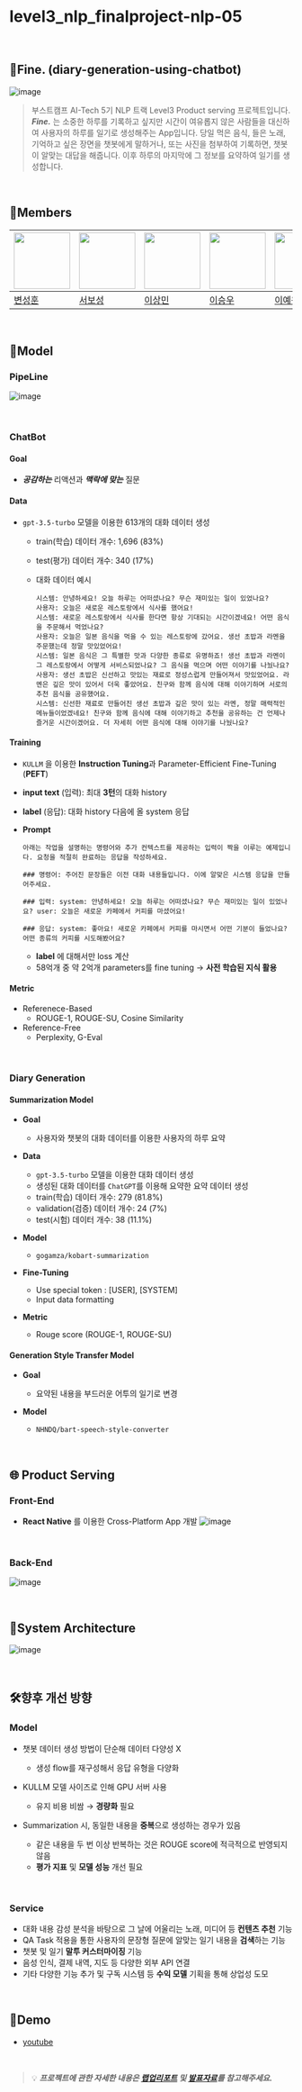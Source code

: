 # level3_nlp_finalproject-nlp-05

<br>

## 📎Fine. (diary-generation-using-chatbot)

![image](https://github.com/boostcampaitech5/level3_nlp_finalproject-nlp-05/assets/60664644/960ab096-1155-4600-9708-23a296273413)


> 부스트캠프 AI-Tech 5기 NLP 트랙 Level3 Product serving 프로젝트입니다.
> ***Fine.*** 는 소중한 하루를 기록하고 싶지만 시간이 여유롭지 않은 사람들을 대신하여 사용자의 하루를 일기로 생성해주는 App입니다.
> 당일 먹은 음식, 들은 노래, 기억하고 싶은 장면을 챗봇에게 말하거나, 또는 사진을 첨부하여 기록하면, 챗봇이 알맞는 대답을 해줍니다.
> 이후 하루의 마지막에 그 정보를 요약하여 일기를 생성합니다.

<br>

## 🐴Members

|<img src='https://avatars.githubusercontent.com/u/102334596?v=4' height=100 width=100px></img>|<img src='https://avatars.githubusercontent.com/u/86002769?v=4' height=100 width=100px></img>|<img src='https://avatars.githubusercontent.com/u/107304584?v=' height=100 width=100px></img>|<img src='https://avatars.githubusercontent.com/u/60664644?v=4' height=100 width=100px></img>|<img src='https://avatars.githubusercontent.com/u/126854237?v=4' height=100 width=100px></img>
| --- | --- | --- | --- | --- |
| [변성훈](https://github.com/DNA-B) | [서보성](https://github.com/Seoboseong) | [이상민](https://github.com/SangMini2) | [이승우](https://github.com/OLAOOT) | [이예원](https://github.com/aeongaewon) |

<br>

## 🤖Model

### PipeLine
![image](https://github.com/boostcampaitech5/level3_nlp_finalproject-nlp-05/assets/60664644/e673b956-4da2-4cb9-9bd6-00065ff7353b)

<br>

### ChatBot
#### Goal

- ***공감하는*** 리액션과 ***맥락에 맞는*** 질문

#### Data

- `gpt-3.5-turbo` 모델을 이용한 613개의 대화 데이터 생성
    - train(학습) 데이터 개수: 1,696 (83%)
    - test(평가) 데이터 개수: 340 (17%)
    - 대화 데이터 예시
        
        ```
        시스템: 안녕하세요! 오늘 하루는 어떠셨나요? 무슨 재미있는 일이 있었나요?
        사용자: 오늘은 새로운 레스토랑에서 식사를 했어요!
        시스템: 새로운 레스토랑에서 식사를 한다면 항상 기대되는 시간이겠네요! 어떤 음식을 주문해서 먹었나요?
        사용자: 오늘은 일본 음식을 먹을 수 있는 레스토랑에 갔어요. 생선 초밥과 라멘을 주문했는데 정말 맛있었어요!
        시스템: 일본 음식은 그 특별한 맛과 다양한 종류로 유명하죠! 생선 초밥과 라멘이 그 레스토랑에서 어떻게 서비스되었나요? 그 음식을 먹으며 어떤 이야기를 나눴나요?
        사용자: 생선 초밥은 신선하고 맛있는 재료로 정성스럽게 만들어져서 맛있었어요. 라멘은 깊은 맛이 있어서 더욱 좋았어요. 친구와 함께 음식에 대해 이야기하며 서로의 추천 음식을 공유했어요.
        시스템: 신선한 재료로 만들어진 생선 초밥과 깊은 맛이 있는 라멘, 정말 매력적인 메뉴들이었겠네요! 친구와 함께 음식에 대해 이야기하고 추천을 공유하는 건 언제나 즐거운 시간이겠어요. 더 자세히 어떤 음식에 대해 이야기를 나눴나요?
        ```
        

#### Training

- `KULLM` 을 이용한 **Instruction Tuning**과 Parameter-Efficient Fine-Tuning (**PEFT**)
- **input text** (입력): 최대 **3턴**의 대화 history
- **label** (응답): 대화 history 다음에 올 system 응답
- **Prompt**
    
    ```
    아래는 작업을 설명하는 명령어와 추가 컨텍스트를 제공하는 입력이 짝을 이루는 예제입니다. 요청을 적절히 완료하는 응답을 작성하세요.
    
    ### 명령어: 주어진 문장들은 이전 대화 내용들입니다. 이에 알맞은 시스템 응답을 만들어주세요.
    
    ### 입력: system: 안녕하세요! 오늘 하루는 어떠셨나요? 무슨 재미있는 일이 있었나요? user: 오늘은 새로운 카페에서 커피를 마셨어요!
    
    ### 응답: system: 좋아요! 새로운 카페에서 커피를 마시면서 어떤 기분이 들었나요? 어떤 종류의 커피를 시도해봤어요?
    ```
    
    - **label** 에 대해서만 loss 계산
    - 58억개 중 약 2억개 parameters를 fine tuning → **사전 학습된 지식 활용**

#### Metric

- Referenece-Based
    - ROUGE-1, ROUGE-SU, Cosine Similarity
- Reference-Free
    - Perplexity, G-Eval

<br>

### Diary Generation
#### Summarization Model

- **Goal**
    - 사용자와 챗봇의 대화 데이터를 이용한 사용자의 하루 요약
    
- **Data**
    - `gpt-3.5-turbo` 모델을 이용한 대화 데이터 생성
    - 생성된 대화 데이터를 `ChatGPT`를 이용해 요약한 요약 데이터 생성
    - train(학습) 데이터 개수: 279 (81.8%)
    - validation(검증) 데이터 개수: 24 (7%)
    - test(시험) 데이터 개수: 38 (11.1%)

- **Model**
    - `gogamza/kobart-summarization`
    
- **Fine-Tuning**
    - Use special token : [USER], [SYSTEM]
    - Input data formatting
    
- **Metric**
    - Rouge score (ROUGE-1, ROUGE-SU)
    

#### Generation Style Transfer Model

- **Goal**
    - 요약된 내용을 부드러운 어투의 일기로 변경
    
- **Model**
    - `NHNDQ/bart-speech-style-converter`
  
<br>

## 🌐 Product Serving
### Front-End
- **React Native** 를 이용한 Cross-Platform App 개발
![image](https://github.com/boostcampaitech5/level3_nlp_finalproject-nlp-05/assets/60664644/418327b6-838a-4b97-b58a-cb2026c9c054)

<br>

### Back-End
![image](https://github.com/boostcampaitech5/level3_nlp_finalproject-nlp-05/assets/60664644/ada4f9ef-a16c-4f1c-933b-b80128a8de1e)

<br>

## 📐System Architecture
![image](https://github.com/boostcampaitech5/level3_nlp_finalproject-nlp-05/assets/60664644/25a50f40-db50-4b89-9856-87065df2f8e7)

<br>

## 🛠️향후 개선 방향
  ### Model
- 챗봇 데이터 생성 방법이 단순해 데이터 다양성 Χ
    - 생성 flow를 재구성해서 응답 유형을 다양화

- KULLM 모델 사이즈로 인해 GPU 서버 사용
    - 유지 비용 비쌈 → **경량화** 필요
    
- Summarization 시, 동일한 내용을 **중복**으로 생성하는 경우가 있음
    - 같은 내용을 두 번 이상 반복하는 것은 ROUGE score에 적극적으로 반영되지 않음
    - **평가 지표** 및 **모델 성능** 개선 필요

<br>

  ### Service
- 대화 내용 감성 분석을 바탕으로 그 날에 어울리는 노래, 미디어 등 **컨텐츠 추천** 기능
- QA Task 적용을 통한 사용자의 문장형 질문에 알맞는 일기 내용을 **검색**하는 기능
- 챗봇 및 일기 **말투 커스터마이징** 기능
- 음성 인식, 결제 내역, 지도 등 다양한 외부 API 연결
- 기타 다양한 기능 추가 및 구독 시스템 등 **수익 모델** 기획을 통해 상업성 도모

<br>

## 🧪Demo
- [youtube](https://youtu.be/5fr-eOwK-7k)

<br>

> 💡 __*프로젝트에 관한 자세한 내용은 [랩업리포트](https://github.com/boostcampaitech5/level3_nlp_finalproject-nlp-05/blob/main/documents/%5B%EC%B5%9C%EC%A2%85%5DNLP_05_%ED%95%98%EB%A3%A8%20%EC%9A%94%EC%95%BD%20%ED%94%BC%EB%93%9C%20%EC%83%9D%EC%84%B1%20%EC%B1%97%EB%B4%87.pdf) 및 [발표자료](https://github.com/boostcampaitech5/level3_nlp_finalproject-nlp-05/blob/main/documents/%5B%EC%B5%9C%EC%A2%85%5DNLP_05_%ED%95%98%EB%A3%A8%20%EC%9A%94%EC%95%BD%20%ED%94%BC%EB%93%9C%20%EC%83%9D%EC%84%B1%20%EC%B1%97%EB%B4%87.pdf)를 참고해주세요.*__
